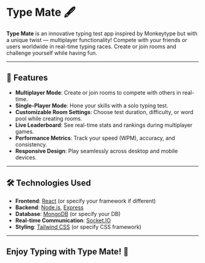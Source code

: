 # Type Mate 🖋️

**Type Mate** is an innovative typing test app inspired by Monkeytype but with a unique twist — multiplayer functionality! Compete with your friends or users worldwide in real-time typing races. Create or join rooms and challenge yourself while having fun.

---

## 🚀 Features

- **Multiplayer Mode**: Create or join rooms to compete with others in real-time.
- **Single-Player Mode**: Hone your skills with a solo typing test.
- **Customizable Room Settings**: Choose test duration, difficulty, or word pool while creating rooms.
- **Live Leaderboard**: See real-time stats and rankings during multiplayer games.
- **Performance Metrics**: Track your speed (WPM), accuracy, and consistency.
- **Responsive Design**: Play seamlessly across desktop and mobile devices.

---

## 🛠️ Technologies Used

- **Frontend**: [React](https://reactjs.org/) (or specify your framework if different)
- **Backend**: [Node.js](https://nodejs.org/), [Express](https://expressjs.com/)
- **Database**: [MongoDB](https://www.mongodb.com/) (or specify your DB)
- **Real-time Communication**: [Socket.IO](https://socket.io/)
- **Styling**: [Tailwind CSS](https://tailwindcss.com/) (or specify CSS framework)

---
## Enjoy Typing with Type Mate! 🚀